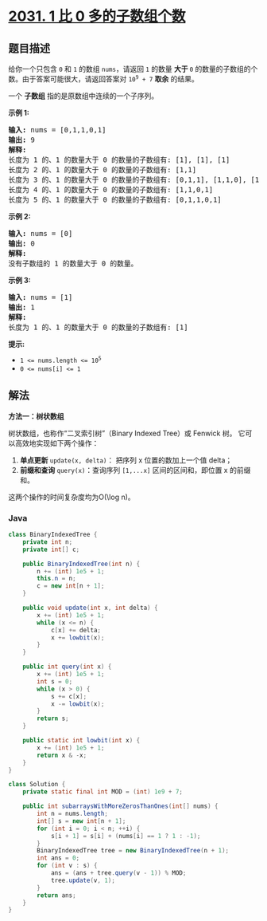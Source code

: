 # [2031. 1 比 0 多的子数组个数](https://leetcode.cn/problems/count-subarrays-with-more-ones-than-zeros)

## 题目描述

<p>给你一个只包含 <code>0</code> 和 <code>1</code> 的数组 <code>nums</code>，请返回 <code>1</code> 的数量 <strong>大于 </strong><code>0</code> 的数量的子数组的个数。由于答案可能很大，请返回答案对&nbsp;<code>10<sup>9</sup>&nbsp;+ 7</code>&nbsp;<strong>取余</strong>&nbsp;的结果。</p>

<p>一个 <strong>子数组</strong> 指的是原数组中连续的一个子序列。</p>

<p><strong>示例 1:</strong></p>

<pre><strong>输入:</strong> nums = [0,1,1,0,1]
<strong>输出:</strong> 9
<strong>解释:</strong>
长度为 1 的、1 的数量大于 0 的数量的子数组有: [1], [1], [1]
长度为 2 的、1 的数量大于 0 的数量的子数组有: [1,1]
长度为 3 的、1 的数量大于 0 的数量的子数组有: [0,1,1], [1,1,0], [1,0,1]
长度为 4 的、1 的数量大于 0 的数量的子数组有: [1,1,0,1]
长度为 5 的、1 的数量大于 0 的数量的子数组有: [0,1,1,0,1]
</pre>

<p><strong>示例 2:</strong></p>

<pre><strong>输入:</strong> nums = [0]
<strong>输出:</strong> 0
<strong>解释:</strong>
没有子数组的 1 的数量大于 0 的数量。
</pre>

<p><strong>示例 3:</strong></p>

<pre><strong>输入:</strong> nums = [1]
<strong>输出:</strong> 1
<strong>解释:</strong>
长度为 1 的、1 的数量大于 0 的数量的子数组有: [1]
</pre>

<p><strong>提示:</strong></p>

<ul>
	<li><code>1 &lt;= nums.length &lt;= 10<sup>5</sup></code></li>
	<li><code>0 &lt;= nums[i] &lt;= 1</code></li>
</ul>

## 解法

**方法一：树状数组**

树状数组，也称作“二叉索引树”（Binary Indexed Tree）或 Fenwick 树。 它可以高效地实现如下两个操作：

1. **单点更新** `update(x, delta)`： 把序列 x 位置的数加上一个值 delta；
1. **前缀和查询** `query(x)`：查询序列 `[1,...x]` 区间的区间和，即位置 x 的前缀和。

这两个操作的时间复杂度均为O(\log n)。

### **Java**

```java
class BinaryIndexedTree {
    private int n;
    private int[] c;

    public BinaryIndexedTree(int n) {
        n += (int) 1e5 + 1;
        this.n = n;
        c = new int[n + 1];
    }

    public void update(int x, int delta) {
        x += (int) 1e5 + 1;
        while (x <= n) {
            c[x] += delta;
            x += lowbit(x);
        }
    }

    public int query(int x) {
        x += (int) 1e5 + 1;
        int s = 0;
        while (x > 0) {
            s += c[x];
            x -= lowbit(x);
        }
        return s;
    }

    public static int lowbit(int x) {
        x += (int) 1e5 + 1;
        return x & -x;
    }
}

class Solution {
    private static final int MOD = (int) 1e9 + 7;

    public int subarraysWithMoreZerosThanOnes(int[] nums) {
        int n = nums.length;
        int[] s = new int[n + 1];
        for (int i = 0; i < n; ++i) {
            s[i + 1] = s[i] + (nums[i] == 1 ? 1 : -1);
        }
        BinaryIndexedTree tree = new BinaryIndexedTree(n + 1);
        int ans = 0;
        for (int v : s) {
            ans = (ans + tree.query(v - 1)) % MOD;
            tree.update(v, 1);
        }
        return ans;
    }
}
```
